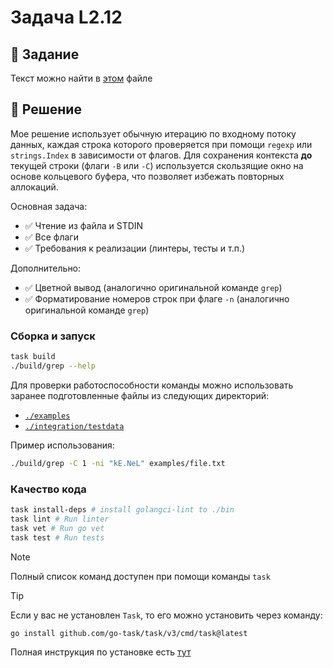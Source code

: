# Задача L2.12

## 📝 Задание
Текст можно найти в [этом](./docs/TASK.md) файле

## 🎯 Решение
Мое решение использует обычную итерацию по входному потоку данных, каждая строка которого проверяется при помощи `regexp` или `strings.Index` в зависимости от флагов.
Для сохранения контекста **до** текущей строки (флаги `-B` или `-C`) используется скользящие окно на основе кольцевого буфера, что позволяет избежать повторных аллокаций.

Основная задача:
- ✅ Чтение из файла и STDIN
- ✅ Все флаги
- ✅ Требования к реализации (линтеры, тесты и т.п.)

Дополнительно:
- ✅ Цветной вывод (аналогично оригинальной команде `grep`)
- ✅ Форматирование номеров строк при флаге `-n` (аналогично оригинальной команде `grep`)

### Сборка и запуск
```bash
task build
./build/grep --help
```
Для проверки работоспособности команды можно использовать заранее подготовленные файлы из следующих директорий:
- [`./examples`](./examples) 
- [`./integration/testdata`](./integration/testdata)

Пример использования:
```bash
./build/grep -C 1 -ni "kE.NeL" examples/file.txt
```

### Качество кода
```bash
task install-deps # install golangci-lint to ./bin
task lint # Run linter
task vet # Run go vet
task test # Run tests
```

> [!NOTE]
> Полный список команд доступен при помощи команды `task`

> [!TIP]
> Если у вас не установлен `Task`, то его можно установить через команду:
> ```bash
> go install github.com/go-task/task/v3/cmd/task@latest
> ```
> Полная инструкция по установке есть [тут](https://taskfile.dev/docs/installation)